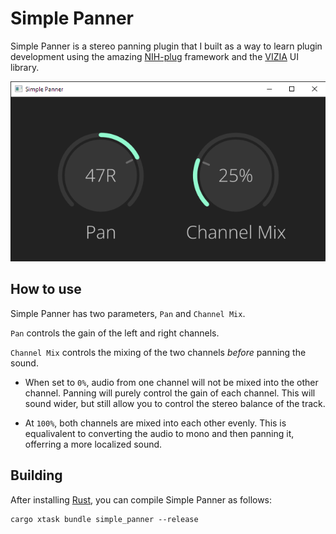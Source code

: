 # Simple Panner

Simple Panner is a stereo panning plugin that I built as a way to learn plugin development using the amazing [NIH-plug](https://github.com/robbert-vdh/nih-plug) framework and the [VIZIA](https://github.com/vizia/vizia) UI library.

![Plugin Screenshot](./Screenshot.png)

## How to use

Simple Panner has two parameters, `Pan` and `Channel Mix`.

`Pan` controls the gain of the left and right channels.

`Channel Mix` controls the mixing of the two channels _before_ panning the sound.

-   When set to `0%`, audio from one channel will not be mixed into the other channel. Panning will purely control the gain of each channel. This will sound wider, but still allow you to control the stereo balance of the track.

-   At `100%`, both channels are mixed into each other evenly. This is equalivalent to converting the audio to mono and then panning it, offerring a more localized sound.

## Building

After installing [Rust](https://rustup.rs/), you can compile Simple Panner as follows:

```shell
cargo xtask bundle simple_panner --release
```
